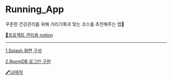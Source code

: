 # Running_App
꾸준한 건강관리를 위해 거리기록과 맞는 코스를 추천해주는 앱🏃

[🔖프로젝트 관리용 notion](https://www.notion.so/48a708a782a44f72a8710a32ac0ac8a9?v=b933fedd970744a981b84e11059c7dbb)

  
---
[1.Splash 화면 구성](https://github.com/OhJunYoung21/Running_App/blob/main/스플래시화면.md)


[2.RoomDB 로그인 구현](https://github.com/OhJunYoung21/Running_App/blob/main/%5BRoomDB%5D로그인.md)

[🖍️UI제작](https://www.figma.com/file/gzRmhDRS5YQ6mzujyNxlVj/Running?type=design&node-id=0-1&mode=design&t=Md0rHrzfrOMONB8D-0)
